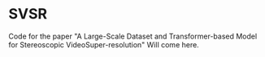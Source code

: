 # SVSR
Code for the paper "A Large-Scale Dataset and Transformer-based Model for Stereoscopic VideoSuper-resolution" Will come here.
